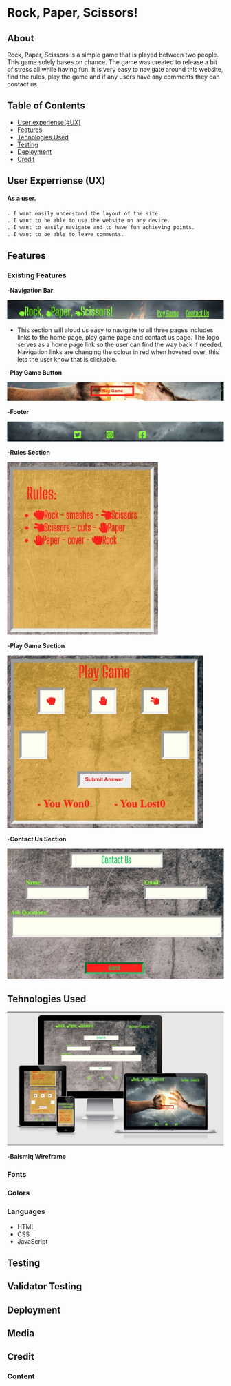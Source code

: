 

# Rock, Paper, Scissors!
## About
Rock, Paper, Scissors is a simple game that is played between two people. This game solely bases on chance.
The game was created to release a bit of stress all while having fun.
It is very easy to navigate around this website, find the rules, play the game and if any users have any comments they can contact us.

## Table of Contents
   - [User experiense(#UX)](#UX)
   - [Features](#features)
   - [Tehnologies Used](#tehnologies)
   - [Testing](#testing)
   - [Deployment](#deployment)
   - [Credit](#credit)

 <a name="UX"></a>
 ## User Experriense (UX)

#### As a user.
    . I want easily understand the layout of the site.
    . I want to be able to use the website on any device.
    . I want to easily navigate and to have fun achieving points.
    . I want to be able to leave comments. 

<a name="features"></a>
## Features

   ### Existing Features
   -__Navigation Bar__
   
   ![Navigation Bar](https://github.com/SerjMartin/Rock-Paper-Scissors/blob/master/accets/images/Optimized-navigation-bar.png)

  - This section will aloud us easy to navigate to all three pages includes links to the home page, play game page and contact us page.
The logo serves as a home page link so the user can find the way back if needed. 
Navigation links are changing the colour in red when hovered over, this lets the user know that is clickable.

   -__Play Game Button__

   ![Play game button](https://github.com/SerjMartin/Rock-Paper-Scissors/blob/master/accets/images/Optimized-play-game-button.png)

   -__Footer__

   ![Footer](https://github.com/SerjMartin/Rock-Paper-Scissors/blob/master/accets/images/Optimized-footer.png)

   -__Rules Section__
   
   ![Rules section](https://github.com/SerjMartin/Rock-Paper-Scissors/blob/master/accets/images/Optimized-rules-section.png)

   -__Play Game Section__

   ![Play game section](https://github.com/SerjMartin/Rock-Paper-Scissors/blob/master/accets/images/Optimized-play-game.png)

   -__Contact Us Section__

   ![Contact us section](https://github.com/SerjMartin/Rock-Paper-Scissors/blob/master/accets/images/Optimized-contact-us.png)

<a name="tehnologies"></a>
## Tehnologies Used
![Responsice Mockup](https://github.com/SerjMartin/Rock-Paper-Scissors/blob/master/accets/images/Optimized-mockup-game.png)

 -__Balsmiq Wireframe__


### Fonts

### Colors

### Languages

  * HTML
  * CSS
  * JavaScript

<a name="testing"></a>
## Testing

## Validator Testing

## Deployment

## Media

## Credit

  ### Content





